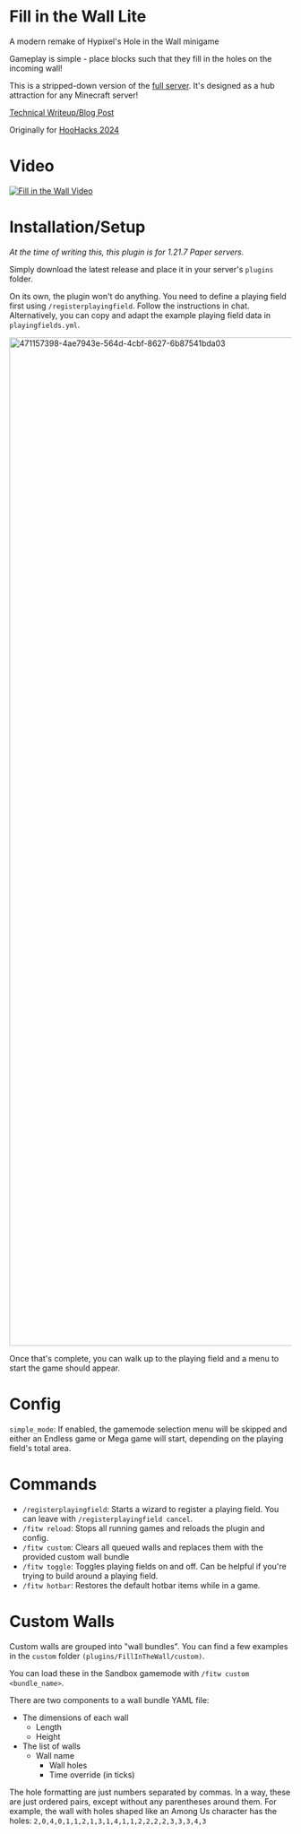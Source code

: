 # Fill in the Wall Lite

A modern remake of Hypixel's Hole in the Wall minigame

Gameplay is simple - place blocks such that they fill in the holes on the incoming wall!

This is a stripped-down version of the [full server](https://github.com/Arti-Dev/FillInTheWall). It's designed as a hub attraction for any Minecraft server!

[Technical Writeup/Blog Post](https://arti-dev.github.io/2024/08/08/fillinthewall.html)

Originally for [HooHacks 2024](https://devpost.com/software/hole-in-the-wall-rush)

# Video
[![Fill in the Wall Video](https://img.youtube.com/vi/ARJ5J_cZsdk/0.jpg)](https://www.youtube.com/watch?v=ARJ5J_cZsdk)

# Installation/Setup

*At the time of writing this, this plugin is for 1.21.7 Paper servers.*

Simply download the latest release and place it in your server's `plugins` folder.

On its own, the plugin won't do anything. You need to define a playing field first using `/registerplayingfield`.
Follow the instructions in chat. Alternatively, you can copy and adapt the example playing field data in `playingfields.yml`.

<img width="2880" height="1800" alt="471157398-4ae7943e-564d-4cbf-8627-6b87541bda03" src="https://github.com/user-attachments/assets/bb657229-88ff-44ec-a59b-29df1473639e" />

Once that's complete, you can walk up to the playing field and a menu to start the game should appear.


# Config

`simple_mode`: If enabled, the gamemode selection menu will be skipped and either an Endless game or Mega game
will start, depending on the playing field's total area.

# Commands

- `/registerplayingfield`: Starts a wizard to register a playing field. You can leave with `/registerplayingfield cancel`.
- `/fitw reload`: Stops all running games and reloads the plugin and config.
- `/fitw custom`: Clears all queued walls and replaces them with the provided custom wall bundle
- `/fitw toggle`: Toggles playing fields on and off. Can be helpful if you're trying to build around a playing field.
- `/fitw hotbar`: Restores the default hotbar items while in a game.

# Custom Walls

Custom walls are grouped into "wall bundles". You can find a few examples in the `custom` folder `(plugins/FillInTheWall/custom)`.

You can load these in the Sandbox gamemode with `/fitw custom <bundle_name>`.

There are two components to a wall bundle YAML file:
- The dimensions of each wall
  - Length
  - Height
- The list of walls
  - Wall name
    - Wall holes
    - Time override (in ticks)

The hole formatting are just numbers separated by commas. In a way, these are just ordered pairs, except without any parentheses around them.
For example, the wall with holes shaped like an Among Us character has the holes: `2,0,4,0,1,1,2,1,3,1,4,1,1,2,2,2,2,3,3,3,4,3`

